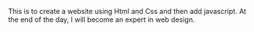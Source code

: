 This is to create a website using Html and Css and then add javascript. 
At the end of the day, I will become an expert in web design.